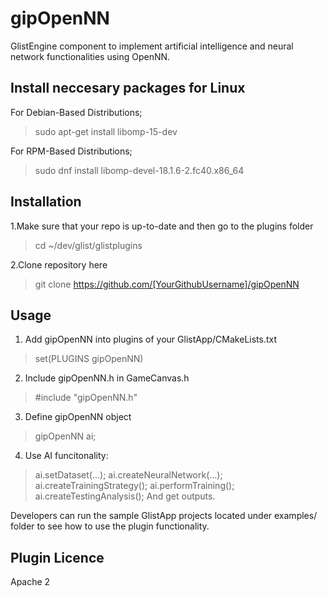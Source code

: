 # gipOpenNN
GlistEngine component to implement artificial intelligence and neural network functionalities using OpenNN.

## Install neccesary packages for Linux
For Debian-Based Distributions;
> sudo apt-get install libomp-15-dev

For RPM-Based Distributions;
> sudo dnf install libomp-devel-18.1.6-2.fc40.x86_64

## Installation
1.Make sure that your repo is up-to-date and then go to the plugins folder
> cd ~/dev/glist/glistplugins

2.Clone repository here
> git clone https://github.com/[YourGithubUsername]/gipOpenNN

## Usage
1. Add gipOpenNN into plugins of your GlistApp/CMakeLists.txt
> set(PLUGINS gipOpenNN)

2. Include gipOpenNN.h in GameCanvas.h
> #include "gipOpenNN.h"

3. Define gipOpenNN object
> gipOpenNN ai;

4. Use AI funcitonality:
> ai.setDataset(...);
> ai.createNeuralNetwork(...);
> ai.createTrainingStrategy();
> ai.performTraining();
> ai.createTestingAnalysis();
> And get outputs.

Developers can run the sample GlistApp projects located under examples/ folder to see how to use the plugin functionality.

## Plugin Licence
Apache 2
